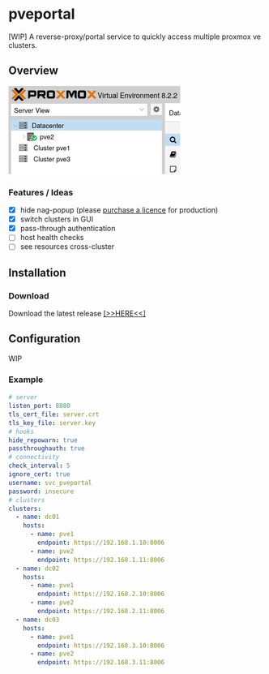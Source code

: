 # pveportal

[WIP] A reverse-proxy/portal service to quickly access multiple proxmox ve clusters.

## Overview

![screenshot of switcher](/docs/gui-switch.jpeg)

### Features / Ideas

- [x] hide nag-popup (please [purchase a licence](https://www.proxmox.com/en/proxmox-virtual-environment/pricing) for production)
- [x] switch clusters in GUI
- [x] pass-through authentication
- [ ] host health checks
- [ ] see resources cross-cluster

## Installation

### Download

Download the latest release [[>>HERE<<]](https://github.com/Marco98/pveportal/releases/latest)

## Configuration

WIP

### Example

```yaml
# server
listen_port: 8080
tls_cert_file: server.crt
tls_key_file: server.key
# hooks
hide_repowarn: true
passthroughauth: true
# connectivity
check_interval: 5
ignore_cert: true
username: svc_pveportal
password: insecure
# clusters
clusters:
  - name: dc01
    hosts:
      - name: pve1
        endpoint: https://192.168.1.10:8006
      - name: pve2
        endpoint: https://192.168.1.11:8006
  - name: dc02
    hosts:
      - name: pve1
        endpoint: https://192.168.2.10:8006
      - name: pve2
        endpoint: https://192.168.2.11:8006
  - name: dc03
    hosts:
      - name: pve1
        endpoint: https://192.168.3.10:8006
      - name: pve2
        endpoint: https://192.168.3.11:8006
```
